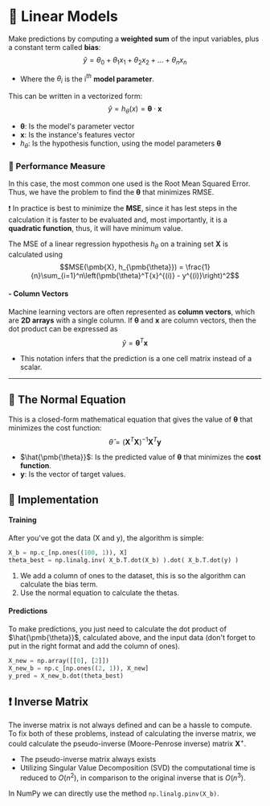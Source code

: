 # 🔵 Linear Models
Make predictions by computing a **weighted sum** of the input variables, plus a constant term called **bias**:
$$\hat{y} = \theta_0 + \theta_1x_1 + \theta_2x_2 + ... + \theta_nx_n$$
- Where the $\theta_i$ is the i$^{th}$ **model parameter**.

This can be written in a vectorized form:
$$\hat{y} = h_{\theta}(x) = \pmb{\theta} \cdot \pmb{x}$$
- $\pmb{\theta}$: Is the model's parameter vector
- $\pmb{x}$: Is the instance's features vector
- $h_{\theta}$: Is the hypothesis function, using the model parameters $\pmb{\theta}$ 

### 🔹 Performance Measure
In this case, the most common one used is the Root Mean Squared Error. Thus, we have the problem to find the $\pmb{\theta}$ that minimizes RMSE.

❗ In practice is best to minimize the **MSE**, since it has lest steps in the calculation it is faster to be evaluated and, most importantly, it is a **quadratic function**, thus, it will have minimum value.


The MSE of a linear regression hypothesis $h_{\theta}$ on a training set $\pmb{X}$ is calculated using
$$MSE(\pmb{X}, h_{\pmb{\theta}}) = \frac{1}{n}\sum_{i=1}^n\left(\pmb{\theta}^T{x}^{(i)} - y^{(i)}\right)^2$$

#### - Column Vectors
Machine learning vectors are often represented as **column vectors**, which are **2D arrays** with a single column. If $\pmb{\theta}$ and $\pmb{x}$ are column vectors, then the dot product can be expressed as
$$\hat{y} = \pmb{\theta}^T \pmb{x}$$
- This notation infers that the prediction is a one cell matrix instead of a scalar. 


--- 
## 🔷 The Normal Equation
This is a closed-form mathematical equation that gives the value of $\pmb{\theta}$ that minimizes the cost function:
$$\hat{\theta} = \left(\pmb{X}^T\pmb{X}\right)^{-1} \pmb{X}^T \pmb{y}$$
- $\hat{\pmb{\theta}}$: Is the predicted value of $\pmb{\theta}$ that minimizes the **cost function**.
- $\pmb{y}$: Is the vector of target values.



## 🔷 Implementation

#### Training
After you've got the data (X and y), the algorithm is simple:
```python
X_b = np.c_[np.ones((100, 1)), X]
theta_best = np.linalg.inv( X_b.T.dot(X_b) ).dot( X_b.T.dot(y) )
```
1. We add a column of ones to the dataset, this is so the algorithm can calculate the bias term.
2. Use the normal equation to calculate the thetas.

#### Predictions
To make predictions, you just need to calculate the dot product of $\hat{\pmb{\theta}}$, calculated above, and the input data (don't forget to put in the right format and add the column of ones).
```python
X_new = np.array([[0], [2]])
X_new_b = np.c_[np.ones((2, 1)), X_new]
y_pred = X_new_b.dot(theta_best)
```


## ❗ Inverse Matrix
The inverse matrix is not always defined and can be a hassle to compute. To fix both of these problems, instead of calculating the inverse matrix, we could calculate the pseudo-inverse (Moore-Penrose inverse) matrix $\pmb{X}^{+}$.
- The pseudo-inverse matrix always exists 
- Utilizing Singular Value Decomposition (SVD) the computational time is reduced to $O(n^2)$, in comparison to the original inverse that is $O(n^3)$. 

In NumPy we can directly use the method `np.linalg.pinv(X_b)`.

